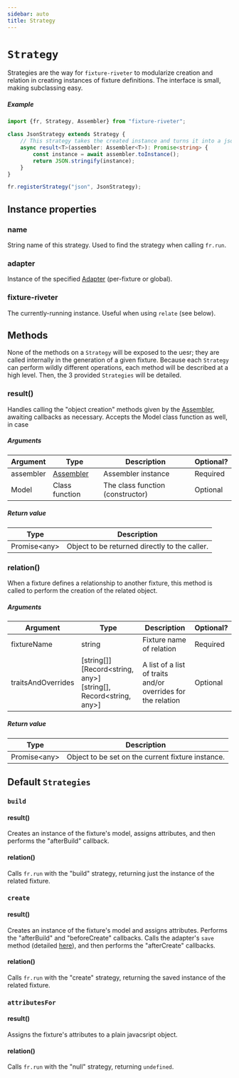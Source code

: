 ```yaml
---
sidebar: auto
title: Strategy
---
```


# `Strategy`

Strategies are the way for `fixture-riveter` to modularize creation and relation in creating instances of fixture definitions. The interface is small, making subclassing easy.

##### Example

```typescript
import {fr, Strategy, Assembler} from "fixture-riveter";

class JsonStrategy extends Strategy {
    // This strategy takes the created instance and turns it into a json string
    async result<T>(assembler: Assembler<T>): Promise<string> {
        const instance = await assembler.toInstance();
        return JSON.stringify(instance);
    }
}

fr.registerStrategy("json", JsonStrategy);
```

## Instance properties

### name

String name of this strategy. Used to find the strategy when calling `fr.run`.

### adapter

Instance of the specified [Adapter](./adapter.md) (per-fixture or global).

### fixture-riveter

The currently-running instance. Useful when using `relate` (see below).

## Methods

None of the methods on a `Strategy` will be exposed to the uesr; they are called internally in the generation of a given fixture. Because each `Strategy` can perform wildly different operations, each method will be described at a high level. Then, the 3 provided `Strategies` will be detailed.

### result()

Handles calling the "object creation" methods given by the [Assembler](./assembler.md), awaiting callbacks as necessary. Accepts the Model class function as well, in case

##### Arguments

| Argument  | Type                        | Description                      | Optional? |
|-----------|-----------------------------|----------------------------------|-----------|
| assembler | [Assembler](./assembler.md) | Assembler instance               | Required  |
| Model     | Class function              | The class function (constructor) | Optional  |

##### Return value

| Type             | Description                                   |
|------------------|-----------------------------------------------|
| Promise\<any\> | Object to be returned directly to the caller. |

### relation()

When a fixture defines a relationship to another fixture, this method is called to perform the creation of the related object.

##### Arguments

| Argument           | Type                                                                           | Description                                                  | Optional? |
|--------------------|--------------------------------------------------------------------------------|--------------------------------------------------------------|-----------|
| fixtureName        | string                                                                         | Fixture name of relation                                     | Required  |
| traitsAndOverrides | [string[]] <br> [Record\<string, any\>] <br> [string[], Record\<string, any\>] | A list of a list of traits and/or overrides for the relation | Optional  |

##### Return value

| Type           | Description                                       |
|----------------|---------------------------------------------------|
| Promise\<any\> | Object to be set on the current fixture instance. |

## Default `Strategies`

### `build`

#### result()

Creates an instance of the fixture's model, assigns attributes, and then performs the "afterBuild" callback.

#### relation()

Calls `fr.run` with the "build" strategy, returning just the instance of the related fixture.

### `create`

#### result()

Creates an instance of the fixture's model and assigns attributes. Performs the "afterBuild" and "beforeCreate" callbacks. Calls the adapter's `save` method (detailed [here](./adapter.md#save)), and then performs the "afterCreate" callbacks.

#### relation()

Calls `fr.run` with the "create" strategy, returning the saved instance of the related fixture.

### `attributesFor`

#### result()

Assigns the fixture's attributes to a plain javacsript object.

#### relation()

Calls `fr.run` with the "null" strategy, returning `undefined`.
